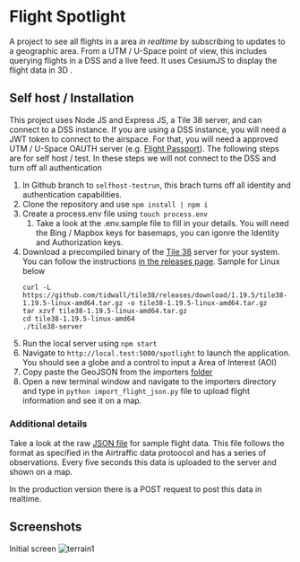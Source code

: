 # Flight Spotlight

A project to see all flights in a area _in realtime_ by subscribing to updates to a geographic area. From a UTM / U-Space point of view, this includes querying flights in a DSS and a live feed. It uses CesiumJS to display the flight data in 3D .

## Self host / Installation

This project uses Node JS and Express JS, a Tile 38 server, and can connect to a DSS instance. If you are using a DSS instance, you will need a JWT token to connect to the airspace. For that, you will need a approved UTM / U-Space OAUTH server (e.g. [Flight Passport](https://www.github.com/openskies-sh/flight_passport)). The following steps are for self host / test. In these steps we will not connect to the DSS and turn off all authentication

1. In Github branch to `selfhost-testrun`, this brach turns off all identity and authentication capabilities. 
2. Clone the repository and use `npm install | npm i` 
3. Create a process.env file using `touch process.env`
   1. Take a look at the .env.sample file to fill in your details. You will need the Bing / Mapbox keys for basemaps, you can igonre the Identity and Authorization keys. 
4. Download a precompiled binary of the  [Tile 38](https://www.tile38.com) server for your system. You can follow the instructions [in the releases page](https://github.com/tidwall/tile38/releases). Sample for Linux below
   ```shell
   curl -L  https://github.com/tidwall/tile38/releases/download/1.19.5/tile38-1.19.5-linux-amd64.tar.gz -o tile38-1.19.5-linux-amd64.tar.gz
   tar xzvf tile38-1.19.5-linux-amd64.tar.gz
   cd tile38-1.19.5-linux-amd64
   ./tile38-server
   ```
5. Run the local server using `npm start`
6. Navigate to `http://local.test:5000/spotlight` to launch the application. You should see a globe and a control to input a Area of Interest (AOI)
7. Copy paste the GeoJSON from the importers [folder](https://www.github.com/openskies-sh/flight-spotlight/importers/aoi-example.geojson)
8. Open a new terminal window and navigate to the importers directory and type in `python import_flight_json.py` file to upload flight information and see it on a map.

### Additional details
Take a look at the raw [JSON file](https://www.github.com/openskies-sh/flight-spotlight/importers/aoi-example.geojson) for sample flight data. This file follows the format as specified in the Airtraffic data protoocol and has a series of observations. Every five seconds this data is uploaded to the server and shown on a map. 

In the production version there is a POST request to post this data in realtime. 


## Screenshots

Initial screen
![terrain1](https://i.imgur.com/hQ3LmFk.jpg)